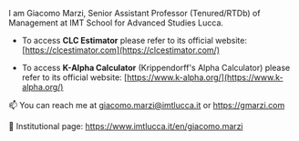 I am Giacomo Marzi, Senior Assistant Professor (Tenured/RTDb) of Management at IMT School for Advanced Studies Lucca. 

 - To access **CLC Estimator** please refer to its official website:
   [https://clcestimator.com](https://clcestimator.com/)
   
  - To access **K-Alpha Calculator** (Krippendorff's Alpha Calculator) please refer to its official website:
   [https://www.k-alpha.org/](https://www.k-alpha.org/)


📫 You can reach me at giacomo.marzi@imtlucca.it or https://gmarzi.com

:briefcase: Institutional page: https://www.imtlucca.it/en/giacomo.marzi
